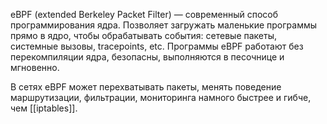 eBPF (extended Berkeley Packet Filter) — современный способ программирования ядра. Позволяет загружать маленькие программы прямо в ядро, чтобы обрабатывать события: сетевые пакеты, системные вызовы, tracepoints, etc. Программы eBPF работают без перекомпиляции ядра, безопасны, выполняются в песочнице и мгновенно.

В сетях eBPF может перехватывать пакеты, менять поведение маршрутизации, фильтрации, мониторинга намного быстрее и гибче, чем [[iptables]].